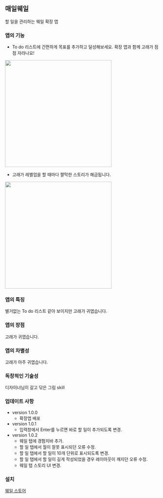 ## 매일웨일
할 일을 관리하는 웨일 확장 앱



### 앱의 기능
- To do 리스트에 간편하게 목표를 추가하고 달성해보세요. 확장 앱과 함께 고래가 점점 자라나요!


<img src="https://github.com/zion830/everyday-whale/blob/master/img/capture.png?raw=true" width="350"/>


- 고래가 레벨업을 할 때마다 짤막한 스토리가 해금됩니다.


<img src="https://github.com/zion830/everyday-whale/blob/master/img/capture2.png?raw=true" width="350"/>

### 앱의 특징
별거없는 To do 리스트 같아 보이지만 고래가 귀엽습니다.
### 앱의 장점
고래가 귀엽습니다.
### 앱의 차별성
고래가 아주 귀엽습니다.
### 독창적인 기술성
디자이너님이 갈고 닦은 그림 skill
### 업데이트 사항
- version 1.0.0
    - 확장앱 배포
- version 1.0.1
    - 입력창에서 Enter를 누르면 바로 할 일이 추가되도록 변경.
- version 1.0.2
    - 웨일 탭에 경험치바 추가.
    - 할 일 탭에서 월이 잘못 표시되던 오류 수정.
    - 할 일 탭에서 할 일이 10개 단위로 표시되도록 변경.
    - 할 일 탭에서 할 일이 길게 작성되었을 경우 레이아웃이 깨지던 오류 수정.
    - 웨일 탭 스토리 UI 변경.

### 설치
[웨일 스토어](https://store.whale.naver.com/detail/ndgnjaejoolgddacffkjiljhjlnladjl)
